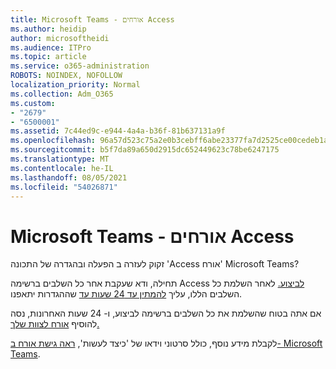 ```yaml
---
title: Microsoft Teams - אורחים Access
ms.author: heidip
author: microsoftheidi
ms.audience: ITPro
ms.topic: article
ms.service: o365-administration
ROBOTS: NOINDEX, NOFOLLOW
localization_priority: Normal
ms.collection: Adm_O365
ms.custom:
- "2679"
- "6500001"
ms.assetid: 7c44ed9c-e944-4a4a-b36f-81b637131a9f
ms.openlocfilehash: 96a57d523c75a2e0b3cebff6abe23377fa7d2525ce00cedeb1a16c6669255c8e
ms.sourcegitcommit: b5f7da89a650d2915dc652449623c78be6247175
ms.translationtype: MT
ms.contentlocale: he-IL
ms.lasthandoff: 08/05/2021
ms.locfileid: "54026871"
---
```

# <a name="microsoft-teams---guest-access"></a>Microsoft Teams - אורחים Access

זקוק לעזרה ב הפעלה ובהגדרה של התכונה 'Access אורח' Microsoft Teams?  

תחילה, ודא שעקבת אחר כל השלבים ברשימה Access [לביצוע.](https://docs.microsoft.com/microsoftteams/guest-access-checklist) לאחר השלמת כל השלבים הללו, עליך [להמתין עד 24 שעות עד](https://docs.microsoft.com/microsoftteams/manage-guests#guest-access-latencies) שההגדרות יתאפנו.

אם אתה בטוח שהשלמת את כל השלבים ברשימה לביצוע, ו- 24 שעות האחרונות, נסה להוסיף [אורח לצוות שלך.](https://support.office.com/article/add-guests-to-a-team-in-teams-fccb4fa6-f864-4508-bdde-256e7384a14f#ID0EAABAAA=Desktop)

לקבלת מידע נוסף, כולל סרטוני וידאו של 'כיצד לעשות', [ראה גישת אורח ב- Microsoft Teams](https://docs.microsoft.com/microsoftteams/guest-access).
